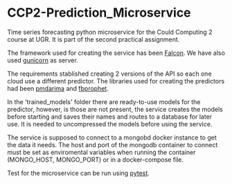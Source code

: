 # CCP2-Prediction_Microservice
Time series forecasting python microservice for the Could Computing 2 course at UGR. It is part of the second practical assignment.

The framework used for creating the service has been [Falcon](https://falconframework.org/). We have also used [gunicorn](https://gunicorn.org/) as server.

The requirements stablished creating 2 versions of the API so each one cloud use a different predictor. The libraries used for creating the predictors had been [pmdarima](http://alkaline-ml.com/pmdarima/) and [fbprophet](https://facebook.github.io/prophet/docs/quick_start.html).

In the 'trained_models' folder there are ready-to-use models for the predictor, however, is those are not present, the service creates the models before starting and saves their names and routes to a database for later use. It is needed to uncompressed the models before using the service.

The service is supposed to connect to a mongobd docker instance to get the data it needs. The host and port of the mongodb container to connect must be set as enviromental variables when running the container (MONGO_HOST, MONGO_PORT) or in a docker-compose file.

Test for the microservice can be run using [pytest](https://docs.pytest.org/en/latest/).


